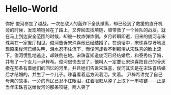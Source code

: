 # Hello-World
你好
俊河参加了越战，一次在敌人的轰炸下全队撤离，却已经到了救援的直升机旁的时候，发现项链掉在了路上，又奔回去找项链，顺带救了一个掉队的战友。就在马上到达安全范围的时候，却被一枚炸弹炸倒。岁月转瞬即逝，归来的俊河与宋珠喜在一家餐厅相见。俊河告诉宋珠喜他已经结婚了。在谈话中，宋珠喜惊讶地发现原来俊河已经失明，泪水忍不住流下，而俊河却看不到那泪从宋珠喜的脸上流下。俊河慌乱地逃走，却跌倒在地。宋珠喜知道俊河已经结婚后，和泰秀结了婚，并有了一个女儿—尹梓希。俊河很快去世了，他叫人一定要让宋珠喜把自己的骨灰撒在那条有着她们的回忆的河里。并且她们告诉宋珠喜，俊河其实是在宋珠喜结婚后才结婚的，并生了一个儿子。珠喜看着远方流着泪，笑着。 尹梓希讲完了自己母亲的故事，一旁的尚民已忍不住眼泪，红着眼眶从脖子上取下一串项链——正是当年宋珠喜送给俊河的那条项链，两人笑了
